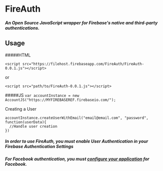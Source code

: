 # FireAuth

##### An Open Source JavaScript wrapper for Firebase's native and third-party authentications. 

## Usage

#####HTML

`<script src="https://filehost.firebaseapp.com/FireAuth/FireAuth-0.0.1.js"></script>`

or

`<script src="path/to/FireAuth-0.0.1.js"></script>`

#####JS
`var accountInstance = new AccountJS("https://MYFIREBASEREF.firebaseio.com/");`

Creating a User
```
accountInstance.createUserWithEmail("email@email.com", "password", function(userData){
  //Handle user creation  
})
```
##### In order to use FireAuth, you must enable User Authentication in your Firebase Authentication Settings

##### For Facebook authentication, you must [configure your application](https://www.firebase.com/docs/web/guide/login/facebook.html) for Facebook.


